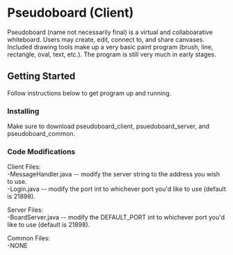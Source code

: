 # Pseudoboard (Client)

Pseudoboard (name not necessarily final) is a virtual and collaboarative whiteboard. Users may create, edit, connect to, and share canvases. Included drawing tools make up a very basic paint program (brush, line, rectangle, oval, text, etc.). The program is still very much in early stages.

## Getting Started

Follow instructions below to get program up and running.

### Installing

Make sure to download pseudoboard_client, psuedoboard_server, and pseudoboard_common.

### Code Modifications

Client Files:  
-MessageHandler.java -- modify the server string to the address you wish to use.  
-Login.java -- modify the port int to whichever port you'd like to use (default is 21898).  

Server Files:  
-BoardServer.java -- modify the DEFAULT_PORT int to whichever port you'd like to use (default is 21898).

Common Files:  
-NONE
